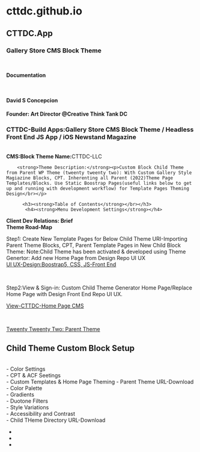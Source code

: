 
 <h1>cttdc.github.io</h1>
  <h2>CTTDC.App</h2>
  <h3>Gallery Store CMS Block Theme</h3><br>
  <strong><p>Documentation</p></strong></br>
  <h4>David S Concepcion</h4>
 
      
  <strong>Founder: Art Director @Creative Think Tank DC</strong>
    <h3>CTTDC-Build Apps:Gallery Store CMS Block Theme / Headless Front End JS App / iOS Newstand Magazine</h3></br>
       <strong>CMS:Block Theme Name:</strong>CTTDC-LLC</br>
       
        <strong>Theme Description:</strong><p>Custom Block Child Theme from Parent WP Theme (tweenty tweenty two): With Custom Gallery Style Magiazine Blocks, CPT. Inherenting all Parent (2022)Theme Page Templates/Blocks. Use Static Boostrap Pages(useful links below to get up and running with development workflow) for Template Pages Theming Design</br></p>
         
          <h3><strong>Table of Contents</strong></br></h3>
           <h4><strong>Menu Development Settings</strong></h4>
          
       
<strong>Client Dev Relations: Brief</strong></br>
<strong>Theme Road-Map</strong></br>

<p>Step1: Create New Template Pages for Below Child Theme URI-Importing Parent Theme Blocks, CPT, Parent Template Pages in New Child Block Theme: Note:Child Theme has been activated & developed using Theme Genertor: Add new Home Page from Design Repo UI UX</br>
<a href="https://cttdc.github.io">UI UX-Design:Boostrap5, CSS, JS-Front End</a></p></br>

 <p>Step2:View & Sign-in: Custom Child Theme Generator Home Page/Replace Home Page with Design Front End Repo UI UX.

<a href="https://cttdcappdev.wpengine.com/">View-CTTDC-Home Page CMS</a></p></br>

 <a href="https://https://wordpress.org/themes/twentytwentytwo/">Tweenty Tweenty Two: Parent Theme</a></br>

<h2>Child Theme Custom Block Setup</h2></br>
- Color Settings</br>
- CPT & ACF Seetings</br>
- Custom Templates & Home Page Theming
- Parent Theme URL-Download
- Color Palette</br>
- Gradients</br>
- Duotone Filters</br>
- Style Variations</br>
- Accessibility and Contrast</br>
- Child THeme Directory URL-Download</p>


<ul>
  <li></li>
  <li></li>
  <li></li>
</ul>


